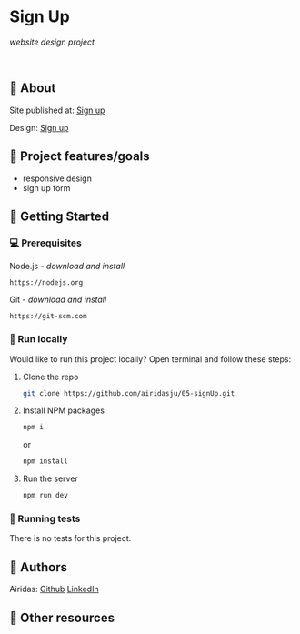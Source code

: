 # Sign Up

_website design project_

<br>

## 🌟 About


Site published at: [Sign up](https://airidasju.github.io/05-signUp/)

Design: [Sign up](https://cdn.discordapp.com/attachments/850245533838868480/850246368214908970/day1dr.png)

## 🎯 Project features/goals

-   responsive design
-   sign up form

## 🧰 Getting Started

### 💻 Prerequisites

Node.js - _download and install_

```
https://nodejs.org
```

Git - _download and install_

```
https://git-scm.com
```

### 🏃 Run locally

Would like to run this project locally? Open terminal and follow these steps:

1. Clone the repo
    ```sh
    git clone https://github.com/airidasju/05-signUp.git
    ```
2. Install NPM packages
    ```sh
    npm i
    ```
    or
    ```sh
    npm install
    ```
3. Run the server
    ```sh
    npm run dev
    ```
### 🧪 Running tests

There is no tests for this project.

## 🎅 Authors

Airidas: [Github](https://github.com/airidasju)
         [LinkedIn](https://www.linkedin.com/in/airidas-ju%C5%A1ka-549141235/)

## 🔗 Other resources
